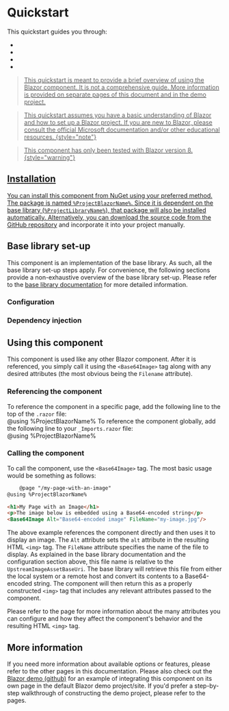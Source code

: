 # Quickstart

This quickstart guides you through:

- <a href="#installation" summary="Installing the NuGet package"/>
- <a href="#base-library-set-up" summary="Configuring the base library"/>
- <a href="#using-this-component" summary="Referencing and calling this component"/>
- <a href="#more-information" summary="Get more in-depth information about this component"/>

> This quickstart is meant to provide a brief overview of using the Blazor component. It is not a comprehensive guide.
> More information is provided on separate pages of this document and in the demo project.

> This quickstart assumes you have a basic understanding of Blazor and how to set up a Blazor project. If you are new to
> Blazor, please consult the official Microsoft documentation and/or other educational resources.
> {style="note"}

> This component has only been tested with Blazor version 8.
> {style="warning"}

## Installation

You can install this component from NuGet using your preferred method. The package is named `%ProjectBlazorName%`. Since
it is dependent on the base library (`%ProjectLibraryName%`), that package will also be installed automatically.
Alternatively, you can download the source code from the [GitHub repository](%GitRepo%) and incorporate it into your
project manually.

## Base library set-up

This component is an implementation of the base library. As such, all the base library set-up steps apply. For
convenience, the following sections provide a non-exhaustive overview of the base library set-up. Please refer to
the [base library documentation](%DocUrl_Library%) for more detailed information.

### Configuration

<include from="Shared_Snippets.topic" element-id="LibraryConfigTableWithNotes"/>

### Dependency injection

<include from="Shared_Snippets.topic" element-id="LibraryDI"/>

## Using this component

This component is used like any other Blazor component. After it is referenced, you simply call it using the
`<Base64Image>` tag along with any desired attributes (the most obvious being the `Filename` attribute).

### Referencing the component

<tabs group="blazor_referencing">
    <tab id="blazor_referencing_perUse" title="Per use">
        To reference the component in a specific page, add the following line to the top of the <code>.razor</code> file:
        <br/>
        <code-block lang="c#">
            @using %ProjectBlazorName%
        </code-block>
    </tab>
    <tab id="blazor_referencing_global" title="Globally">
        To reference the component globally, add the following line to your <code>_Imports.razor</code> file:
        <br/>
        <code-block lang="c#">
            @using %ProjectBlazorName%
        </code-block>
    </tab>
</tabs>

### Calling the component

To call the component, use the `<Base64Image>` tag. The most basic usage would be something as follows:

```html
    @page "/my-page-with-an-image"
@using %ProjectBlazorName%

<h1>My Page with an Image</h1>
<p>The image below is embedded using a Base64-encoded string</p>
<Base64Image Alt="Base64-encoded image" FileName="my-image.jpg"/>
```

The above example references the component directly and then uses it to display an image. The `Alt` attribute sets the
`alt` attribute in the resulting HTML `<img>` tag. The `FileName` attribute specifies the name of the file to display.
As explained in the base library documentation and the configuration section above, this file name is relative to the
`UpstreamImageAssetBaseUri`. The base library will retrieve this file from either the local system or a remote host and
convert its contents to a Base64-encoded string. The component will then return this as a properly constructed `<img>`
tag that includes any relevant attributes passed to the component.

Please refer to the [](Blazor_Attributes.md) page for more information about the many attributes you can configure and
how they affect the component's behavior and the resulting HTML `<img>` tag.

## More information

If you need more information about available options or features, please refer to the other pages in this documentation.
Please also check out the [Blazor demo (github)](%GitRepo%) for an example of integrating this component on its own page
in the default Blazor demo project/site. If you'd prefer a step-by-step walkthrough of constructing the demo project,
please refer to the [](Blazor_Build-a-Demo-Blazor-Site.md) pages.
